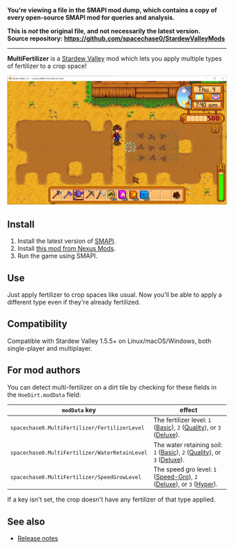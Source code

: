 **You're viewing a file in the SMAPI mod dump, which contains a copy of every open-source SMAPI mod
for queries and analysis.**

**This is _not_ the original file, and not necessarily the latest version.**  
**Source repository: https://github.com/spacechase0/StardewValleyMods**

----

**MultiFertilizer** is a [Stardew Valley](http://stardewvalley.net/) mod which lets you apply
multiple types of fertilizer to a crop space!

![](screenshot.png)

## Install
1. Install the latest version of [SMAPI](https://smapi.io).
2. Install [this mod from Nexus Mods](http://www.nexusmods.com/stardewvalley/mods/7436).
3. Run the game using SMAPI.

## Use
Just apply fertilizer to crop spaces like usual. Now you'll be able to apply a different type even
if they're already fertilized.

## Compatibility
Compatible with Stardew Valley 1.5.5+ on Linux/macOS/Windows, both single-player and multiplayer.

## For mod authors
You can detect multi-fertilizer on a dirt tile by checking for these fields in the `HoeDirt.modData`
field:

`modData` key                                  | effect
---------------------------------------------- | ------
`spacechase0.MultiFertilizer/FertilizerLevel`  | The fertilizer level: `1` ([Basic](https://stardewvalleywiki.com/Basic_Fertilizer)), `2` ([Quality](https://stardewvalleywiki.com/Quality_Fertilizer)), or `3` ([Deluxe](https://stardewvalleywiki.com/Deluxe_Fertilizer)).
`spacechase0.MultiFertilizer/WaterRetainLevel` | The water retaining soil: `1` ([Basic](https://stardewvalleywiki.com/Basic_Retaining_Soil)), `2` ([Quality](https://stardewvalleywiki.com/Quality_Retaining_Soil)), or `3` ([Deluxe](https://stardewvalleywiki.com/Deluxe_Retaining_Soil)).
`spacechase0.MultiFertilizer/SpeedGrowLevel`   | The speed gro level: `1` ([Speed-Gro](https://stardewvalleywiki.com/Speed-Gro)), `2` ([Deluxe](https://stardewvalleywiki.com/Deluxe_Speed-Gro)), or `3` ([Hyper](https://stardewvalleywiki.com/Hyper_Speed-Gro)).

If a key isn't set, the crop doesn't have any fertilizer of that type applied.

## See also
* [Release notes](release-notes.md)
